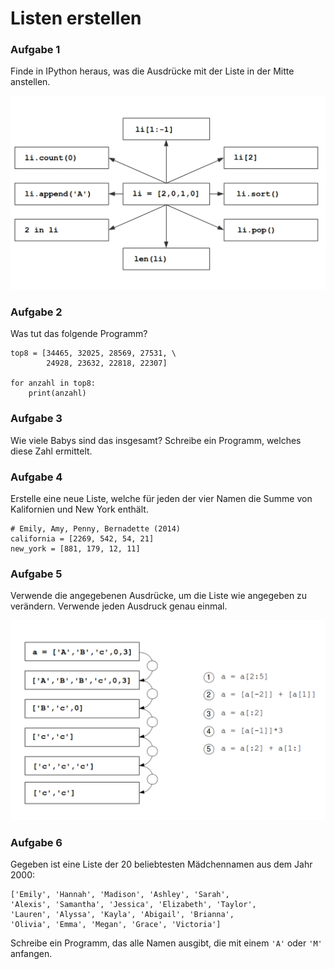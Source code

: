 
# Listen erstellen

### Aufgabe 1

Finde in IPython heraus, was die Ausdrücke mit der Liste in der Mitte anstellen.

![Übung zu Listen](../exercises/lists.png)


### Aufgabe 2

Was tut das folgende Programm?

    top8 = [34465, 32025, 28569, 27531, \
            24928, 23632, 22818, 22307]

    for anzahl in top8:
        print(anzahl)


### Aufgabe 3

Wie viele Babys sind das insgesamt? Schreibe ein Programm, welches diese Zahl ermittelt.


### Aufgabe 4

Erstelle eine neue Liste, welche für jeden der vier Namen die Summe von Kalifornien und New York enthält.

    # Emily, Amy, Penny, Bernadette (2014)
    california = [2269, 542, 54, 21]
    new_york = [881, 179, 12, 11]


### Aufgabe 5

Verwende die angegebenen Ausdrücke, um die Liste wie angegeben zu verändern. Verwende jeden Ausdruck genau einmal.

![list funcs exercise1](../exercises/list_funcs1.png)

### Aufgabe 6

Gegeben ist eine Liste der 20 beliebtesten Mädchennamen aus dem Jahr 2000:

    ['Emily', 'Hannah', 'Madison', 'Ashley', 'Sarah', 
    'Alexis', 'Samantha', 'Jessica', 'Elizabeth', 'Taylor', 
    'Lauren', 'Alyssa', 'Kayla', 'Abigail', 'Brianna', 
    'Olivia', 'Emma', 'Megan', 'Grace', 'Victoria']

Schreibe ein Programm, das alle Namen ausgibt, die mit einem `'A'` oder `'M'` anfangen.
